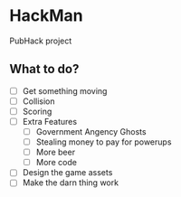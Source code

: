 # HackMan
PubHack project

## What to do?
 - [ ] Get something moving
 - [ ] Collision
 - [ ] Scoring
 - [ ] Extra Features
    - [ ] Government Angency Ghosts
    - [ ] Stealing money to pay for powerups
    - [ ] More beer
    - [ ] More code
 - [ ] Design the game assets
 - [ ] Make the darn thing work
